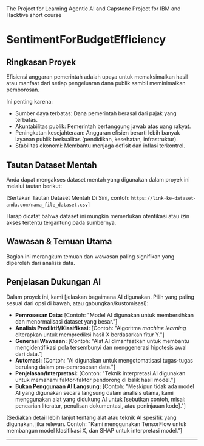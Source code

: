 # 
The Project for Learning Agentic AI and Capstone Project for IBM and Hacktive short course

# SentimentForBudgetEfficiency

## Ringkasan Proyek
Efisiensi anggaran pemerintah adalah upaya untuk memaksimalkan hasil atau manfaat dari setiap pengeluaran dana publik sambil meminimalkan pemborosan.

Ini penting karena:

* Sumber daya terbatas: Dana pemerintah berasal dari pajak yang terbatas.
* Akuntabilitas publik: Pemerintah bertanggung jawab atas uang rakyat.
* Peningkatan kesejahteraan: Anggaran efisien berarti lebih banyak layanan publik berkualitas (pendidikan, kesehatan, infrastruktur).
* Stabilitas ekonomi: Membantu menjaga defisit dan inflasi terkontrol.

## Tautan Dataset Mentah
Anda dapat mengakses dataset mentah yang digunakan dalam proyek ini melalui tautan berikut:

[Sertakan Tautan Dataset Mentah Di Sini, contoh: `https://link-ke-dataset-anda.com/nama_file_dataset.csv`]

Harap dicatat bahwa dataset ini mungkin memerlukan otentikasi atau izin akses tertentu tergantung pada sumbernya.

## Wawasan & Temuan Utama
Bagian ini merangkum temuan dan wawasan paling signifikan yang diperoleh dari analisis data.



## Penjelasan Dukungan AI
Dalam proyek ini, kami [jelaskan bagaimana AI digunakan. Pilih yang paling sesuai dari opsi di bawah, atau gabungkan/kustomisasi]:

* **Pemrosesan Data:** [Contoh: "Model AI digunakan untuk membersihkan dan menormalisasi dataset yang besar."]
* **Analisis Prediktif/Klasifikasi:** [Contoh: "Algoritma *machine learning* diterapkan untuk memprediksi hasil X berdasarkan fitur Y."]
* **Generasi Wawasan:** [Contoh: "Alat AI dimanfaatkan untuk membantu mengidentifikasi pola tersembunyi dan menggenerasi hipotesis awal dari data."]
* **Automasi:** [Contoh: "AI digunakan untuk mengotomatisasi tugas-tugas berulang dalam pra-pemrosesan data."]
* **Penjelasan/Interpretasi:** [Contoh: "Teknik interpretasi AI digunakan untuk memahami faktor-faktor pendorong di balik hasil model."]
* **Bukan Penggunaan AI Langsung:** [Contoh: "Meskipun tidak ada model AI yang digunakan secara langsung dalam analisis utama, kami menggunakan alat yang didukung AI untuk [sebutkan contoh, misal: pencarian literatur, penulisan dokumentasi, atau peninjauan kode]."]

[Sediakan detail lebih lanjut tentang alat atau teknik AI spesifik yang digunakan, jika relevan. Contoh: "Kami menggunakan TensorFlow untuk membangun model klasifikasi X, dan SHAP untuk interpretasi model."]

---
